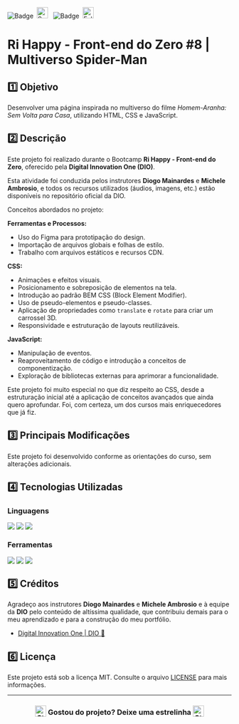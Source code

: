![Badge](https://img.shields.io/badge/DIGITAL%20INNOVATION%20ONE-BB2649?style=for-the-badge)&nbsp;&nbsp;<img src="https://raw.githubusercontent.com/Tarikul-Islam-Anik/Animated-Fluent-Emojis/master/Emojis/Activities/Sparkles.png" alt="Sparkles" width="25" height="25" />&nbsp;&nbsp;&nbsp;![Badge](https://img.shields.io/badge/PROJETO-COM%20MENTORIA-FF6F61?style=for-the-badge)&nbsp;&nbsp;<img src="https://raw.githubusercontent.com/Tarikul-Islam-Anik/Animated-Fluent-Emojis/master/Emojis/Hand%20gestures/Folded%20Hands%20Light%20Skin%20Tone.png" alt="Folded Hands Light Skin Tone" width="25" height="25" />

# Ri Happy - Front-end do Zero #8 | Multiverso Spider-Man

## 1️⃣ Objetivo
Desenvolver uma página inspirada no multiverso do filme *Homem-Aranha: Sem Volta para Casa*, utilizando HTML, CSS e JavaScript.

## 2️⃣ Descrição
Este projeto foi realizado durante o Bootcamp **Ri Happy - Front-end do Zero**, oferecido pela **Digital Innovation One (DIO)**.

Esta atividade foi conduzida pelos instrutores **Diogo Mainardes** e **Michele Ambrosio**, e todos os recursos utilizados (áudios, imagens, etc.) estão disponíveis no repositório oficial da DIO.

Conceitos abordados no projeto:

**Ferramentas e Processos:**

- Uso do Figma para prototipação do design.
- Importação de arquivos globais e folhas de estilo.
- Trabalho com arquivos estáticos e recursos CDN.

**CSS:**

- Animações e efeitos visuais.
- Posicionamento e sobreposição de elementos na tela.
- Introdução ao padrão BEM CSS (Block Element Modifier).
- Uso de pseudo-elementos e pseudo-classes.
- Aplicação de propriedades como <code>translate</code> e <code>rotate</code> para criar um carrossel 3D.
- Responsividade e estruturação de layouts reutilizáveis.

**JavaScript:**

- Manipulação de eventos.
- Reaproveitamento de código e introdução a conceitos de componentização.
- Exploração de bibliotecas externas para aprimorar a funcionalidade.

Este projeto foi muito especial no que diz respeito ao CSS, desde a estruturação inicial até a aplicação de conceitos avançados que ainda quero aprofundar. Foi, com certeza, um dos cursos mais enriquecedores que já fiz.

## 3️⃣ Principais Modificações
Este projeto foi desenvolvido conforme as orientações do curso, sem alterações adicionais.

## 4️⃣ Tecnologias Utilizadas

### Linguagens
<div style="display:flex;">
  <img src="https://img.shields.io/badge/HTML5-E34F26?style=for-the-badge&logo=html5&logoColor=white">&nbsp;<img src="https://img.shields.io/badge/CSS3-1572B6?style=for-the-badge&logo=css3&logoColor=white">&nbsp;<img src="https://img.shields.io/badge/JavaScript-F7DF1E?style=for-the-badge&logo=javascript&logoColor=black">
</div>

### Ferramentas
<div style="display:flex;">
  <img src="https://img.shields.io/badge/Visual%20Studio%20Code-0078D4?style=for-the-badge&logo=visual-studio-code&logoColor=white">&nbsp;<img src="https://img.shields.io/badge/Git-F05032?style=for-the-badge&logo=git&logoColor=white">&nbsp;<img src="https://img.shields.io/badge/GitHub-404040?style=for-the-badge&logo=github&logoColor=white">
</div>

## 5️⃣ Créditos
Agradeço aos instrutores **Diogo Mainardes** e **Michele Ambrosio** e à equipe da **DIO** pelo conteúdo de altíssima qualidade, que contribuiu demais para o meu aprendizado e para a construção do meu portfólio.
- <a href="https://www.dio.me/" target="_blank">Digital Innovation One | DIO 🔗</a>

## 6️⃣ Licença
Este projeto está sob a licença MIT. Consulte o arquivo [LICENSE](LICENSE) para mais informações.

---

### <div align="center"><img src="https://raw.githubusercontent.com/Tarikul-Islam-Anik/Animated-Fluent-Emojis/master/Emojis/Travel%20and%20places/Star.png" alt="Star" width="25" height="25" style="vertical-align:text-bottom;" /> Gostou do projeto? Deixe uma estrelinha <img src="https://raw.githubusercontent.com/Tarikul-Islam-Anik/Animated-Fluent-Emojis/master/Emojis/Travel%20and%20places/Star.png" alt="Star" width="25" height="25" style="vertical-align:text-bottom;" /></div>